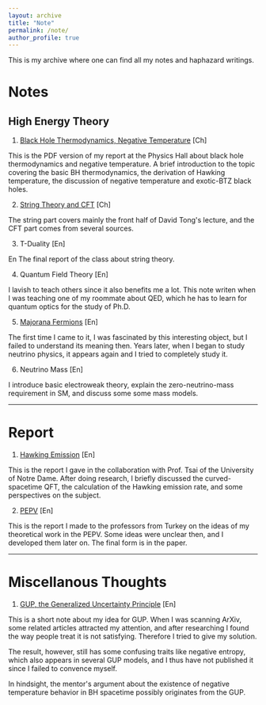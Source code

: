 ```yaml
---
layout: archive
title: "Note"
permalink: /note/
author_profile: true
---
```


This is my archive where one can find all my notes and haphazard writings. 

# Notes
## High Energy Theory
 
1. [Black Hole Thermodynamics, Negative Temperature](../files/BH-T.pdf) [Ch]

This is the PDF version of my report at the Physics Hall about black hole thermodynamics and negative temperature. A brief introduction to the topic covering the basic BH thermodynamics, the derivation of Hawking temperature, the discussion of negative temperature and exotic-BTZ black holes. 

2. [String Theory and CFT](../files/stringtheory.pdf) [Ch]

The string part covers mainly the front half of David Tong's lecture, and the CFT part comes from several sources. 

3. T-Duality [En]

En
The final report of the class about string theory. 

4. Quantum Field Theory [En]

I lavish to teach others since it also benefits me a lot. This note writen when I was teaching one of my roommate about QED, which he has to learn for quantum optics for the study of Ph.D.

5. [Majorana Fermions](../files/majorana.pdf) [En]

The first time I came to it, I was fascinated by this interesting object, but I failed to understand its meaning then. Years later, when I began to study neutrino physics, it appears again and I tried to completely study it. 

6. Neutrino Mass [En]

I introduce basic electroweak theory, explain the zero-neutrino-mass requirement in SM, and discuss some some mass models. 

---
# Report
1. [Hawking Emission](../files/hawkingppt.pdf) [En]

This is the report I gave in the collaboration with Prof. Tsai of the University of Notre Dame. After doing research, I briefly discussed the curved-spacetime QFT, the calculation of the Hawking emission rate, and some perspectives on the subject.  

2. [PEPV](../files/pepv.pdf) [En]

This is the report I made to the professors from Turkey on the ideas of my theoretical work in the PEPV. Some ideas were unclear then, and I developed them later on. The final form is in the paper. 



---

# Miscellanous Thoughts 
1. [GUP, the Generalized Uncertainty Principle](../files/GUP.pdf) [En]

This is a short note about my idea for GUP. When I was scanning ArXiv, some related articles attracted my attention, and after researching I found the way people treat it is not satisfying. Therefore I tried to give my solution. 

The result, however, still has some confusing traits like negative entropy, which also appears in several GUP models, and I thus have not published it since I failed to convence myself. 

In hindsight, the mentor's argument about the existence of negative temperature behavior in BH spacetime possibly originates from the GUP. 
